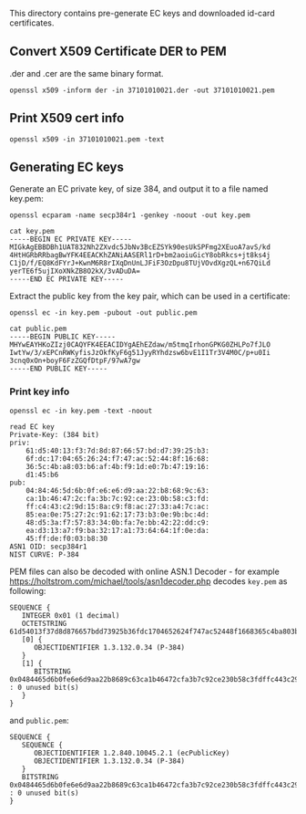 This directory contains pre-generate EC keys and downloaded id-card certificates.

## Convert X509 Certificate DER to PEM
.der and .cer are the same binary format. 
```
openssl x509 -inform der -in 37101010021.der -out 37101010021.pem
```

## Print X509 cert info
```
openssl x509 -in 37101010021.pem -text
```

## Generating EC keys

Generate an EC private key, of size 384, and output it to a file named key.pem:
```
openssl ecparam -name secp384r1 -genkey -noout -out key.pem
```

```
cat key.pem
-----BEGIN EC PRIVATE KEY-----
MIGkAgEBBDBh1UAT832Nh2ZXvdc5JbNv3BcEZSYk90esUkSPFmg2XEuoA7avS/kd
4HtHGRbRRbagBwYFK4EEACKhZANiAASERl1rD+bm2aoiuGicY8obRkcs+jt8ks4j
C1jD/f/EQ8KdFYrJ+KwnM6R8rIXqDnUnLJFiF3OzDpu8TUjVOvdXgzQL+n67QiLd
yerTE6f5ujIXoXNkZB8O2kX/3vADuDA=
-----END EC PRIVATE KEY-----
```

Extract the public key from the key pair, which can be used in a certificate:
```
openssl ec -in key.pem -pubout -out public.pem
```

```
cat public.pem
-----BEGIN PUBLIC KEY-----
MHYwEAYHKoZIzj0CAQYFK4EEACIDYgAEhEZdaw/m5tmqIrhonGPKG0ZHLPo7fJLO
IwtYw/3/xEPCnRWKyfisJzOkfKyF6g51JyyRYhdzsw6bvE1I1Tr3V4M0C/p+u0Ii
3cnq0xOn+boyF6FzZGQfDtpF/97wA7gw
-----END PUBLIC KEY-----
```


### Print key info
```
openssl ec -in key.pem -text -noout
```
```
read EC key
Private-Key: (384 bit)
priv:
    61:d5:40:13:f3:7d:8d:87:66:57:bd:d7:39:25:b3:
    6f:dc:17:04:65:26:24:f7:47:ac:52:44:8f:16:68:
    36:5c:4b:a8:03:b6:af:4b:f9:1d:e0:7b:47:19:16:
    d1:45:b6
pub:
    04:84:46:5d:6b:0f:e6:e6:d9:aa:22:b8:68:9c:63:
    ca:1b:46:47:2c:fa:3b:7c:92:ce:23:0b:58:c3:fd:
    ff:c4:43:c2:9d:15:8a:c9:f8:ac:27:33:a4:7c:ac:
    85:ea:0e:75:27:2c:91:62:17:73:b3:0e:9b:bc:4d:
    48:d5:3a:f7:57:83:34:0b:fa:7e:bb:42:22:dd:c9:
    ea:d3:13:a7:f9:ba:32:17:a1:73:64:64:1f:0e:da:
    45:ff:de:f0:03:b8:30
ASN1 OID: secp384r1
NIST CURVE: P-384
```


PEM files can also be decoded with online ASN.1 Decoder - for example https://holtstrom.com/michael/tools/asn1decoder.php
decodes `key.pem` as following:
```
SEQUENCE {
   INTEGER 0x01 (1 decimal)
   OCTETSTRING 61d54013f37d8d876657bdd73925b36fdc1704652624f747ac52448f1668365c4ba803b6af4bf91de07b471916d145b6
   [0] {
      OBJECTIDENTIFIER 1.3.132.0.34 (P-384)
   }
   [1] {
      BITSTRING 0x0484465d6b0fe6e6d9aa22b8689c63ca1b46472cfa3b7c92ce230b58c3fdffc443c29d158ac9f8ac2733a47cac85ea0e75272c91621773b30e9bbc4d48d53af75783340bfa7ebb4222ddc9ead313a7f9ba3217a17364641f0eda45ffdef003b830 : 0 unused bit(s)
   }
}
```
and `public.pem`:
```
SEQUENCE {
   SEQUENCE {
      OBJECTIDENTIFIER 1.2.840.10045.2.1 (ecPublicKey)
      OBJECTIDENTIFIER 1.3.132.0.34 (P-384)
   }
   BITSTRING 0x0484465d6b0fe6e6d9aa22b8689c63ca1b46472cfa3b7c92ce230b58c3fdffc443c29d158ac9f8ac2733a47cac85ea0e75272c91621773b30e9bbc4d48d53af75783340bfa7ebb4222ddc9ead313a7f9ba3217a17364641f0eda45ffdef003b830 : 0 unused bit(s)
}
```

